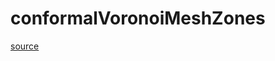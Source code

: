 # conformalVoronoiMeshZones

[source](github.com/OpenFOAM-jp/OpenFOAM-utilities-tutorials-jp/blob/master/v1906/mesh/generation/foamyMesh/conformalVoronoiMesh/lnInclude/conformalVoronoiMeshZones.C/conformalVoronoiMeshZones.C)



